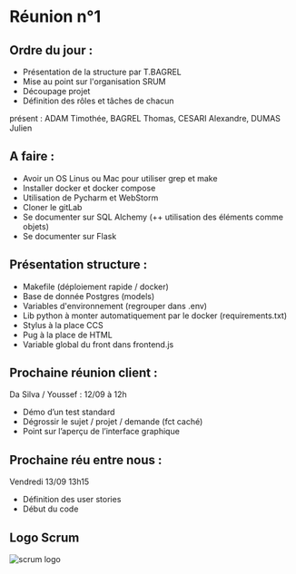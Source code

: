 # Réunion n°1

## Ordre du jour : 
+ Présentation de la structure par T.BAGREL
+ Mise au point sur l'organisation SRUM
+ Découpage projet 
+ Définition des rôles et tâches de chacun 
 
présent : ADAM Timothée, BAGREL Thomas, CESARI Alexandre, DUMAS Julien

## A faire :
+ Avoir un OS Linus ou Mac pour utiliser grep et make
+ Installer docker et docker compose
+ Utilisation de Pycharm et WebStorm
+ Cloner le gitLab
+ Se documenter sur SQL Alchemy (++ utilisation des éléments comme objets)
+ Se documenter sur Flask

## Présentation structure : 
+ Makefile (déploiement rapide / docker)
+ Base de donnée Postgres (models)
+ Variables d'environnement (regrouper dans .env)
+ Lib python à monter automatiquement par le docker (requirements.txt)
+ Stylus à la place CCS
+ Pug à la place de HTML
+ Variable global du front dans frontend.js

## Prochaine réunion client : 
Da Silva / Youssef : 12/09 à 12h
+ Démo d’un test standard
+ Dégrossir le sujet / projet / demande (fct caché)
+ Point sur l’aperçu de l’interface graphique 

## Prochaine réu entre nous : 
Vendredi 13/09 13h15
+ Définition des user stories
+ Début du code

## Logo Scrum

![scrum logo](https://previews.123rf.com/images/tigatelu/tigatelu1311/tigatelu131100185/23820615-hairy-green-monster-cartoon.jpg)